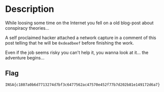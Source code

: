 # Description
While loosing some time on the Internet you fell on a old blog-post about
conspiracy theories...

A self proclaimed hacker attached a network capture in a comment of this post
telling that he will be `0xdeadbeef` before finishing the work.

Even if the job seems risky you can't help it, you wanna look at it...
the adventure begins...

## Flag
```plain
INSA{c1807a0b6d7713274d7bf3c6477562ac47570e452f77b7d202b81e149172d6a7}
```